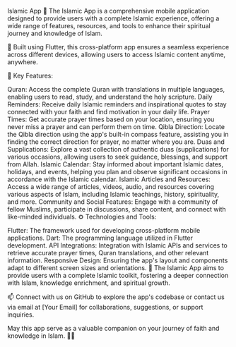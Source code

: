 Islamic App
🕌 The Islamic App is a comprehensive mobile application designed to provide users with a complete Islamic experience, offering a wide range of features, resources, and tools to enhance their spiritual journey and knowledge of Islam.

📱 Built using Flutter, this cross-platform app ensures a seamless experience across different devices, allowing users to access Islamic content anytime, anywhere.

🌙 Key Features:

Quran: Access the complete Quran with translations in multiple languages, enabling users to read, study, and understand the holy scripture.
Daily Reminders: Receive daily Islamic reminders and inspirational quotes to stay connected with your faith and find motivation in your daily life.
Prayer Times: Get accurate prayer times based on your location, ensuring you never miss a prayer and can perform them on time.
Qibla Direction: Locate the Qibla direction using the app's built-in compass feature, assisting you in finding the correct direction for prayer, no matter where you are.
Duas and Supplications: Explore a vast collection of authentic duas (supplications) for various occasions, allowing users to seek guidance, blessings, and support from Allah.
Islamic Calendar: Stay informed about important Islamic dates, holidays, and events, helping you plan and observe significant occasions in accordance with the Islamic calendar.
Islamic Articles and Resources: Access a wide range of articles, videos, audio, and resources covering various aspects of Islam, including Islamic teachings, history, spirituality, and more.
Community and Social Features: Engage with a community of fellow Muslims, participate in discussions, share content, and connect with like-minded individuals.
⚙️ Technologies and Tools:

Flutter: The framework used for developing cross-platform mobile applications.
Dart: The programming language utilized in Flutter development.
API Integrations: Integration with Islamic APIs and services to retrieve accurate prayer times, Quran translations, and other relevant information.
Responsive Design: Ensuring the app's layout and components adapt to different screen sizes and orientations.
🌟 The Islamic App aims to provide users with a complete Islamic toolkit, fostering a deeper connection with Islam, knowledge enrichment, and spiritual growth.

📫 Connect with us on GitHub to explore the app's codebase or contact us via email at [Your Email] for collaborations, suggestions, or support inquiries.

May this app serve as a valuable companion on your journey of faith and knowledge in Islam. 🕌✨
